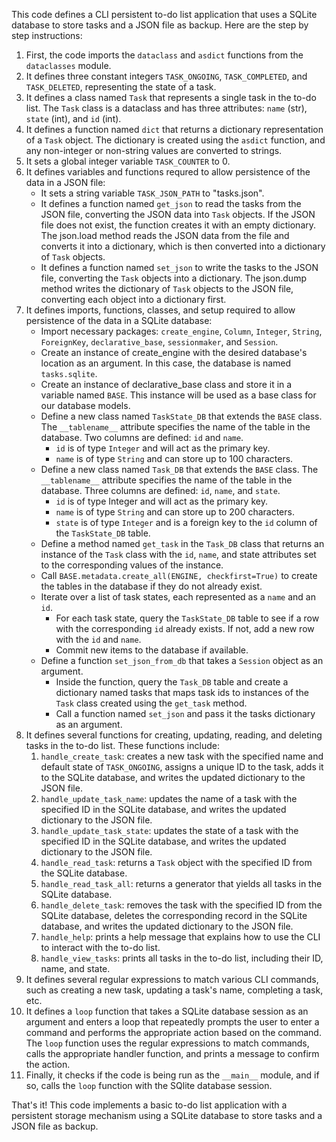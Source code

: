 This code defines a CLI persistent to-do list application that uses a SQLite database to store tasks and a JSON file as backup. Here are the step by step instructions:

1. First, the code imports the `dataclass` and `asdict` functions from the `dataclasses` module.
2. It defines three constant integers `TASK_ONGOING`, `TASK_COMPLETED`, and `TASK_DELETED`, representing the state of a task.
3. It defines a class named `Task` that represents a single task in the to-do list. The `Task` class is a dataclass and has three attributes: `name` (str), `state` (int), and `id` (int).
4. It defines a function named `dict` that returns a dictionary representation of a `Task` object. The dictionary is created using the `asdict` function, and any non-integer or non-string values are converted to strings.
5. It sets a global integer variable `TASK_COUNTER` to 0.
6. It defines variables and functions requred to allow persistence of the data in a JSON file:
    - It sets a string variable `TASK_JSON_PATH` to "tasks.json".
    - It defines a function named `get_json` to read the tasks from the JSON file, converting the JSON data into `Task` objects. If the JSON file does not exist, the function creates it with an empty dictionary. The json.load method reads the JSON data from the file and converts it into a dictionary, which is then converted into a dictionary of `Task` objects.
    - It defines a function named `set_json` to write the tasks to the JSON file, converting the `Task` objects into a dictionary. The json.dump method writes the dictionary of `Task` objects to the JSON file, converting each object into a dictionary first.
7. It defines imports, functions, classes, and setup required to allow persistence of the data in a SQLite database:
    - Import necessary packages: `create_engine`, `Column`, `Integer`, `String`, `ForeignKey`, `declarative_base`, `sessionmaker`, and `Session`.
    - Create an instance of create_engine with the desired database's location as an argument. In this case, the database is named `tasks.sqlite`.
    - Create an instance of declarative_base class and store it in a variable named `BASE`. This instance will be used as a base class for our database models.
    - Define a new class named `TaskState_DB` that extends the `BASE` class. The `__tablename__` attribute specifies the name of the table in the database. Two columns are defined: `id` and `name`.
        - `id` is of type `Integer` and will act as the primary key.
        - `name` is of type `String` and can store up to 100 characters.
    - Define a new class named `Task_DB` that extends the `BASE` class. The `__tablename__` attribute specifies the name of the table in the database. Three columns are defined: `id`, `name`, and `state`.
        - `id` is of type Integer and will act as the primary key.
        - `name` is of type `String` and can store up to 200 characters.
        - `state` is of type `Integer` and is a foreign key to the `id` column of the `TaskState_DB` table.
    - Define a method named `get_task` in the `Task_DB` class that returns an instance of the `Task` class with the `id`, `name`, and state attributes set to the corresponding values of the instance.
    - Call `BASE.metadata.create_all(ENGINE, checkfirst=True)` to create the tables in the database if they do not already exist.
    - Iterate over a list of task states, each represented as a `name` and an `id`.
        - For each task state, query the `TaskState_DB` table to see if a row with the corresponding `id` already exists. If not, add a new row with the `id` and `name`.
        - Commit new items to the database if available.
    - Define a function `set_json_from_db` that takes a `Session` object as an argument.
        - Inside the function, query the `Task_DB` table and create a dictionary named tasks that maps task ids to instances of the `Task` class created using the `get_task` method.
        - Call a function named `set_json` and pass it the tasks dictionary as an argument.
8. It defines several functions for creating, updating, reading, and deleting tasks in the to-do list. These functions include:
    1. `handle_create_task`: creates a new task with the specified name and default state of `TASK_ONGOING`, assigns a unique ID to the task, adds it to the SQLite database, and writes the updated dictionary to the JSON file.
    2. `handle_update_task_name`: updates the name of a task with the specified ID in the SQLite database, and writes the updated dictionary to the JSON file.
    3. `handle_update_task_state`: updates the state of a task with the specified ID in the SQLite database, and writes the updated dictionary to the JSON file.
    4. `handle_read_task`: returns a `Task` object with the specified ID from the SQLite database.
    5. `handle_read_task_all`: returns a generator that yields all tasks in the SQLite database.
    6. `handle_delete_task`: removes the task with the specified ID from the SQLite database, deletes the corresponding record in the SQLite database, and writes the updated dictionary to the JSON file.
    7. `handle_help`: prints a help message that explains how to use the CLI to interact with the to-do list.
    8. `handle_view_tasks`: prints all tasks in the to-do list, including their ID, name, and state.
9. It defines several regular expressions to match various CLI commands, such as creating a new task, updating a task's name, completing a task, etc.
10. It defines a `loop` function that takes a SQLite database session as an argument and enters a loop that repeatedly prompts the user to enter a command and performs the appropriate action based on the command. The `loop` function uses the regular expressions to match commands, calls the appropriate handler function, and prints a message to confirm the action.
11. Finally, it checks if the code is being run as the `__main__` module, and if so, calls the `loop` function with the SQlite database session.

That's it! This code implements a basic to-do list application with a persistent storage mechanism using a SQLite database to store tasks and a JSON file as backup.



